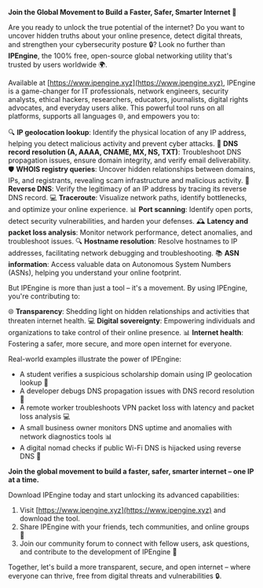 **Join the Global Movement to Build a Faster, Safer, Smarter Internet 🚀**

Are you ready to unlock the true potential of the internet? Do you want to uncover hidden truths about your online presence, detect digital threats, and strengthen your cybersecurity posture 🔒? Look no further than **IPEngine**, the 100% free, open-source global networking utility that's trusted by users worldwide 🌍.

Available at [https://www.ipengine.xyz](https://www.ipengine.xyz), IPEngine is a game-changer for IT professionals, network engineers, security analysts, ethical hackers, researchers, educators, journalists, digital rights advocates, and everyday users alike. This powerful tool runs on all platforms, supports all languages 🌐, and empowers you to:

🔍 **IP geolocation lookup**: Identify the physical location of any IP address, helping you detect malicious activity and prevent cyber attacks.
📡 **DNS record resolution (A, AAAA, CNAME, MX, NS, TXT)**: Troubleshoot DNS propagation issues, ensure domain integrity, and verify email deliverability.
🛡️ **WHOIS registry queries**: Uncover hidden relationships between domains, IPs, and registrants, revealing scam infrastructure and malicious activity.
🚀 **Reverse DNS**: Verify the legitimacy of an IP address by tracing its reverse DNS record.
💻 **Traceroute**: Visualize network paths, identify bottlenecks, and optimize your online experience.
📊 **Port scanning**: Identify open ports, detect security vulnerabilities, and harden your defenses.
🕰️ **Latency and packet loss analysis**: Monitor network performance, detect anomalies, and troubleshoot issues.
🔍 **Hostname resolution**: Resolve hostnames to IP addresses, facilitating network debugging and troubleshooting.
📚 **ASN information**: Access valuable data on Autonomous System Numbers (ASNs), helping you understand your online footprint.

But IPEngine is more than just a tool – it's a movement. By using IPEngine, you're contributing to:

🌐 **Transparency**: Shedding light on hidden relationships and activities that threaten internet health.
💻 **Digital sovereignty**: Empowering individuals and organizations to take control of their online presence.
📊 **Internet health**: Fostering a safer, more secure, and more open internet for everyone.

Real-world examples illustrate the power of IPEngine:

* A student verifies a suspicious scholarship domain using IP geolocation lookup 🎉
* A developer debugs DNS propagation issues with DNS record resolution 🔧
* A remote worker troubleshoots VPN packet loss with latency and packet loss analysis 💻
* A small business owner monitors DNS uptime and anomalies with network diagnostics tools 📊
* A digital nomad checks if public Wi-Fi DNS is hijacked using reverse DNS 🔑

**Join the global movement to build a faster, safer, smarter internet – one IP at a time.**

Download IPEngine today and start unlocking its advanced capabilities:

1. Visit [https://www.ipengine.xyz](https://www.ipengine.xyz) and download the tool.
2. Share IPEngine with your friends, tech communities, and online groups 🤝
3. Join our community forum to connect with fellow users, ask questions, and contribute to the development of IPEngine 📢

Together, let's build a more transparent, secure, and open internet – where everyone can thrive, free from digital threats and vulnerabilities 🔒.